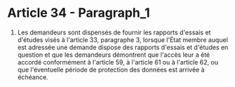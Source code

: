 # Article 34 - Paragraph_1

1. Les demandeurs sont dispensés de fournir les rapports d'essais et d'études visés à l'article 33, paragraphe 3, lorsque l'État membre auquel est adressée une demande dispose des rapports d'essais et d'études en question et que les demandeurs démontrent que l'accès leur a été accordé conformément à l'article 59, à l'article 61 ou à l'article 62, ou que l'éventuelle période de protection des données est arrivée à échéance.
